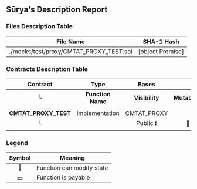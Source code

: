 ## Sūrya's Description Report

### Files Description Table


|  File Name  |  SHA-1 Hash  |
|-------------|--------------|
| ./mocks/test/proxy/CMTAT_PROXY_TEST.sol | [object Promise] |


### Contracts Description Table


|  Contract  |         Type        |       Bases      |                  |                 |
|:----------:|:-------------------:|:----------------:|:----------------:|:---------------:|
|     └      |  **Function Name**  |  **Visibility**  |  **Mutability**  |  **Modifiers**  |
||||||
| **CMTAT_PROXY_TEST** | Implementation | CMTAT_PROXY |||
| └ | <Constructor> | Public ❗️ | 🛑  | CMTAT_PROXY |


### Legend

|  Symbol  |  Meaning  |
|:--------:|-----------|
|    🛑    | Function can modify state |
|    💵    | Function is payable |
